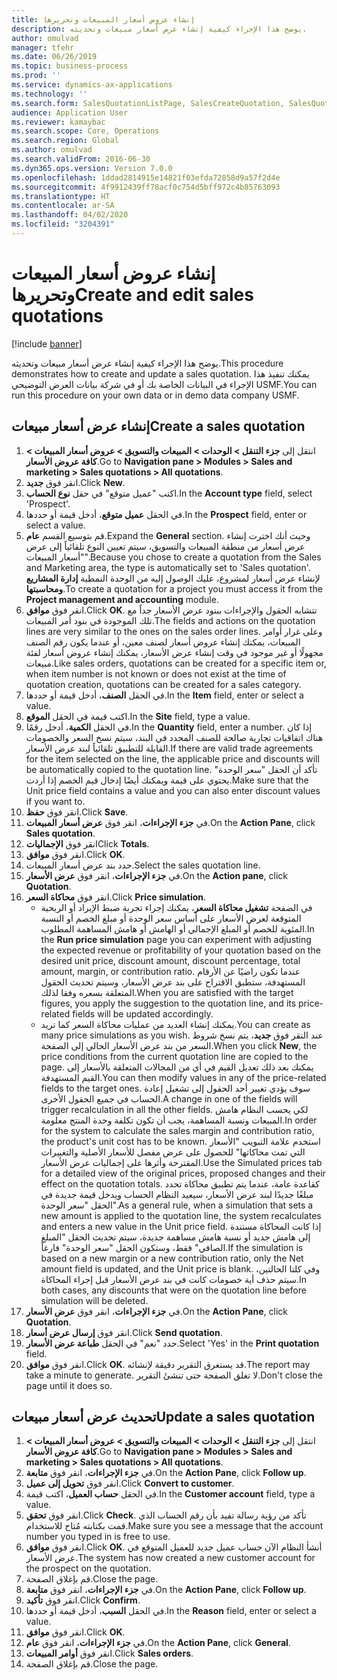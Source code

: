 ```yaml
---
title: إنشاء عروض أسعار المبيعات وتحريرها
description: يوضح هذا الإجراء كيفية إنشاء عرض أسعار مبيعات وتحديثه.
author: omulvad
manager: tfehr
ms.date: 06/26/2019
ms.topic: business-process
ms.prod: ''
ms.service: dynamics-ax-applications
ms.technology: ''
ms.search.form: SalesQuotationListPage, SalesCreateQuotation, SalesQuotationTable, SalesQuotationTotals, SalesQuotationPriceSimulation, SalesQuotationEditLines, SrsReportViewerForm, smmSetNumSeqIfManual, CustTable, SalesTable
audience: Application User
ms.reviewer: kamaybac
ms.search.scope: Core, Operations
ms.search.region: Global
ms.author: omulvad
ms.search.validFrom: 2016-06-30
ms.dyn365.ops.version: Version 7.0.0
ms.openlocfilehash: 1ddad2814915e14821f03efda72858d9a57f2d4e
ms.sourcegitcommit: 4f9912439ff78acf0c754d5bff972c4b85763093
ms.translationtype: HT
ms.contentlocale: ar-SA
ms.lasthandoff: 04/02/2020
ms.locfileid: "3204391"
---
```

# <a name="create-and-edit-sales-quotations"></a><span data-ttu-id="3c63d-103">إنشاء عروض أسعار المبيعات وتحريرها</span><span class="sxs-lookup"><span data-stu-id="3c63d-103">Create and edit sales quotations</span></span>

[!include [banner](../../includes/banner.md)]

<span data-ttu-id="3c63d-104">يوضح هذا الإجراء كيفية إنشاء عرض أسعار مبيعات وتحديثه.</span><span class="sxs-lookup"><span data-stu-id="3c63d-104">This procedure demonstrates how to create and update a sales quotation.</span></span> <span data-ttu-id="3c63d-105">يمكنك تنفيذ هذا الإجراء في البيانات الخاصة بك أو في شركة بيانات العرض التوضيحي USMF.</span><span class="sxs-lookup"><span data-stu-id="3c63d-105">You can run this procedure on your own data or in demo data company USMF.</span></span>


## <a name="create-a-sales-quotation"></a><span data-ttu-id="3c63d-106">إنشاء عرض أسعار مبيعات</span><span class="sxs-lookup"><span data-stu-id="3c63d-106">Create a sales quotation</span></span>
1. <span data-ttu-id="3c63d-107">انتقل إلى **جزء التنقل > الوحدات > المبيعات والتسويق > عروض أسعار المبيعات > كافة عروض الأسعار‬**.</span><span class="sxs-lookup"><span data-stu-id="3c63d-107">Go to **Navigation pane > Modules > Sales and marketing > Sales quotations > All quotations**.</span></span>
2. <span data-ttu-id="3c63d-108">انقر فوق **جديد**.</span><span class="sxs-lookup"><span data-stu-id="3c63d-108">Click **New**.</span></span>
3. <span data-ttu-id="3c63d-109">اكتب "عميل متوقع" في حقل **نوع الحساب**.</span><span class="sxs-lookup"><span data-stu-id="3c63d-109">In the **Account type** field, select 'Prospect'.</span></span>
4. <span data-ttu-id="3c63d-110">في الحقل **عميل متوقع**، أدخل قيمة أو حددها.</span><span class="sxs-lookup"><span data-stu-id="3c63d-110">In the **Prospect** field, enter or select a value.</span></span>
5. <span data-ttu-id="3c63d-111">قم بتوسيع القسم **عام**.</span><span class="sxs-lookup"><span data-stu-id="3c63d-111">Expand the **General** section.</span></span> <span data-ttu-id="3c63d-112">وحيث أنك اخترت إنشاء عرض أسعار من منطقة المبيعات والتسويق، سيتم تعيين النوع تلقائياً إلى عرض "أسعار المبيعات".</span><span class="sxs-lookup"><span data-stu-id="3c63d-112">Because you chose to create a quotation from the Sales and Marketing area, the type is automatically set to 'Sales quotation'.</span></span> <span data-ttu-id="3c63d-113">لإنشاء عرض أسعار لمشروع، عليك الوصول إليه من الوحدة النمطية **إدارة المشاريع ومحاسبتها**.</span><span class="sxs-lookup"><span data-stu-id="3c63d-113">To create a quotation for a project you must access it from the **Project management and accounting** module.</span></span>
6. <span data-ttu-id="3c63d-114">انقر فوق **موافق**.</span><span class="sxs-lookup"><span data-stu-id="3c63d-114">Click **OK**.</span></span> <span data-ttu-id="3c63d-115">تتشابه الحقول والإجراءات ببنود عرض الأسعار جداً مع تلك الموجودة في بنود أمر المبيعات.</span><span class="sxs-lookup"><span data-stu-id="3c63d-115">The fields and actions on the quotation lines are very similar to the ones on the sales order lines.</span></span>   <span data-ttu-id="3c63d-116">وعلى غرار أوامر المبيعات، يمكنك إنشاء عروض أسعار لصنف معين، أو عندما يكون رقم الصنف مجهولًا أو غير موجود في وقت إنشاء عرض الأسعار، يمكنك إنشاء عروض أسعار لفئة مبيعات.</span><span class="sxs-lookup"><span data-stu-id="3c63d-116">Like sales orders, quotations can be created for a specific item or, when item number is not known or does not exist at the time of quotation creation, quotations can be created for a sales category.</span></span>     
7. <span data-ttu-id="3c63d-117">في الحقل **الصنف**، أدخل قيمة أو حددها.</span><span class="sxs-lookup"><span data-stu-id="3c63d-117">In the **Item** field, enter or select a value.</span></span>
8. <span data-ttu-id="3c63d-118">اكتب قيمة في الحقل **الموقع**.</span><span class="sxs-lookup"><span data-stu-id="3c63d-118">In the **Site** field, type a value.</span></span>
9. <span data-ttu-id="3c63d-119">في الحقل **الكمية**، أدخل رقمًا.</span><span class="sxs-lookup"><span data-stu-id="3c63d-119">In the **Quantity** field, enter a number.</span></span> <span data-ttu-id="3c63d-120">إذا كان هناك اتفاقيات تجارية صالحة للصنف المحدد في البند، سيتم نسخ السعر والخصومات القابلة للتطبيق تلقائياً لبند عرض الأسعار.</span><span class="sxs-lookup"><span data-stu-id="3c63d-120">If there are valid trade agreements for the item selected on the line, the applicable price and discounts will be automatically copied to the quotation line.</span></span> <span data-ttu-id="3c63d-121">تأكد أن الحقل "سعر الوحدة" يحتوي على قيمة ويمكنك أيضًا إدخال قيم الخصم إذا أردت.</span><span class="sxs-lookup"><span data-stu-id="3c63d-121">Make sure that the Unit price field contains a value and you can also enter discount values if you want to.</span></span> 
10. <span data-ttu-id="3c63d-122">انقر فوق **حفظ**.</span><span class="sxs-lookup"><span data-stu-id="3c63d-122">Click **Save**.</span></span>
11. <span data-ttu-id="3c63d-123">في **جزء الإجراءات**، انقر فوق **عرض أسعار المبيعات**.</span><span class="sxs-lookup"><span data-stu-id="3c63d-123">On the **Action Pane**, click **Sales quotation**.</span></span>
12. <span data-ttu-id="3c63d-124">انقر فوق **الإجماليات**</span><span class="sxs-lookup"><span data-stu-id="3c63d-124">Click **Totals**.</span></span>
13. <span data-ttu-id="3c63d-125">انقر فوق **موافق**.</span><span class="sxs-lookup"><span data-stu-id="3c63d-125">Click **OK**.</span></span>
14. <span data-ttu-id="3c63d-126">حدد بند عرض أسعار المبيعات.</span><span class="sxs-lookup"><span data-stu-id="3c63d-126">Select the sales quotation line.</span></span>
15. <span data-ttu-id="3c63d-127">في **جزء الإجراءات**، انقر فوق **عرض الأسعار**.</span><span class="sxs-lookup"><span data-stu-id="3c63d-127">On the **Action pane**, click **Quotation**.</span></span>
16. <span data-ttu-id="3c63d-128">انقر فوق **محاكاة السعر**.</span><span class="sxs-lookup"><span data-stu-id="3c63d-128">Click **Price simulation**.</span></span>
    - <span data-ttu-id="3c63d-129">في الصفحة **تشغيل محاكاة السعر**، يمكنك إجراء تجربة ضبط الإيراد أو الربحية المتوقعة لعرض الأسعار على أساس سعر الوحدة أو مبلغ الخصم أو النسبة المئوية للخصم أو المبلغ الإجمالي أو الهامش أو هامش المساهمة المطلوب.</span><span class="sxs-lookup"><span data-stu-id="3c63d-129">In the **Run price simulation** page you can experiment with adjusting the expected revenue or profitability of your quotation based on the desired unit price, discount amount, discount percentage, total amount, margin, or contribution ratio.</span></span> <span data-ttu-id="3c63d-130">عندما تكون راضيًا عن الأرقام المستهدفة، ستطبق الاقتراح على بند عرض الأسعار، وسيتم تحديث الحقول المتعلقة بسعره وفقا لذلك.</span><span class="sxs-lookup"><span data-stu-id="3c63d-130">When you are satisfied with the target figures, you apply the suggestion to the quotation line, and its price-related fields will be updated accordingly.</span></span>  
    - <span data-ttu-id="3c63d-131">يمكنك إنشاء العديد من عمليات محاكاة السعر كما تريد.</span><span class="sxs-lookup"><span data-stu-id="3c63d-131">You can create as many price simulations as you wish.</span></span> <span data-ttu-id="3c63d-132">عند النقر فوق **جديد**، يتم نسخ شروط السعر من بند عرض الأسعار الحالي إلى الصفحة.</span><span class="sxs-lookup"><span data-stu-id="3c63d-132">When you click **New**, the price conditions from the current quotation line are copied to the page.</span></span> <span data-ttu-id="3c63d-133">يمكنك بعد ذلك تعديل القيم في أي من المجالات المتعلقة بالأسعار إلى القيم المستهدفة.</span><span class="sxs-lookup"><span data-stu-id="3c63d-133">You can then modify values in any of the price-related fields to the target ones.</span></span> <span data-ttu-id="3c63d-134">سوف يؤدي تغيير أحد الحقول إلى تشغيل إعادة الحساب في جميع الحقول الأخرى.</span><span class="sxs-lookup"><span data-stu-id="3c63d-134">A change in one of the fields will trigger recalculation in all the other fields.</span></span> <span data-ttu-id="3c63d-135">لكي يحسب النظام هامش المبيعات ونسبة المساهمة، يجب أن تكون تكلفة وحدة المنتج معلومة.</span><span class="sxs-lookup"><span data-stu-id="3c63d-135">In order for the system to calculate the sales margin and contribution ratio, the product's unit cost has to be known.</span></span> <span data-ttu-id="3c63d-136">استخدم علامة التبويب "الأسعار التي تمت محاكاتها" للحصول على عرض مفصل للأسعار الأصلية والتغييرات المقترحة وأثرها على إجماليات عرض الأسعار.</span><span class="sxs-lookup"><span data-stu-id="3c63d-136">Use the Simulated prices tab for a detailed view of the original prices, proposed changes and their effect on the quotation totals.</span></span> <span data-ttu-id="3c63d-137">كقاعدة عامة، عندما يتم تطبيق محاكاة تحدد مبلغًا جديدًا لبند عرض الأسعار، سيعيد النظام الحساب ويدخل قيمة جديدة في الحقل "سعر الوحدة".</span><span class="sxs-lookup"><span data-stu-id="3c63d-137">As a general rule, when a simulation that sets a new amount is applied to the quotation line, the system recalculates and enters a new value in the Unit price field.</span></span> <span data-ttu-id="3c63d-138">إذا كانت المحاكاة مستندة إلى هامش جديد أو نسبة هامش مساهمة جديدة، سيتم تحديث الحقل "المبلغ الصافي" فقط، وستكون الحقل "سعر الوحدة" فارغاً.</span><span class="sxs-lookup"><span data-stu-id="3c63d-138">If the simulation is based on a new margin or a new contribution ratio, only the Net amount field is updated, and the Unit price is blank.</span></span> <span data-ttu-id="3c63d-139">وفي كلتا الحالتين، سيتم حذف أية خصومات كانت في بند عرض الأسعار قبل إجراء المحاكاة.</span><span class="sxs-lookup"><span data-stu-id="3c63d-139">In both cases, any discounts that were on the quotation line before simulation will be deleted.</span></span>
17. <span data-ttu-id="3c63d-140">في **جزء الإجراءات**، انقر فوق **عرض الأسعار**.</span><span class="sxs-lookup"><span data-stu-id="3c63d-140">On the **Action Pane**, click **Quotation**.</span></span>
18. <span data-ttu-id="3c63d-141">انقر فوق **إرسال عرض أسعار**.</span><span class="sxs-lookup"><span data-stu-id="3c63d-141">Click **Send quotation**.</span></span>
19. <span data-ttu-id="3c63d-142">حدد "نعم" في الحقل **طباعة عرض الأسعار**.</span><span class="sxs-lookup"><span data-stu-id="3c63d-142">Select 'Yes' in the **Print quotation** field.</span></span>
20. <span data-ttu-id="3c63d-143">انقر فوق **موافق**.</span><span class="sxs-lookup"><span data-stu-id="3c63d-143">Click **OK**.</span></span> <span data-ttu-id="3c63d-144">قد يستغرق التقرير دقيقة لإنشائه.</span><span class="sxs-lookup"><span data-stu-id="3c63d-144">The report may take a minute to generate.</span></span> <span data-ttu-id="3c63d-145">لا تغلق الصفحة حتى تنشئَ التقرير.</span><span class="sxs-lookup"><span data-stu-id="3c63d-145">Don't close the page until it does so.</span></span>

## <a name="update-a-sales-quotation"></a><span data-ttu-id="3c63d-146">تحديث عرض أسعار مبيعات</span><span class="sxs-lookup"><span data-stu-id="3c63d-146">Update a sales quotation</span></span>
1. <span data-ttu-id="3c63d-147">انتقل إلى **جزء التنقل > الوحدات > المبيعات والتسويق > عروض أسعار المبيعات > كافة عروض الأسعار‬**.</span><span class="sxs-lookup"><span data-stu-id="3c63d-147">Go to **Navigation pane > Modules > Sales and marketing > Sales quotations > All quotations**.</span></span>
2. <span data-ttu-id="3c63d-148">في **جزء الإجراءات**، انقر فوق **متابعة**.</span><span class="sxs-lookup"><span data-stu-id="3c63d-148">On the **Action Pane**, click **Follow up**.</span></span>
3. <span data-ttu-id="3c63d-149">انقر فوق **تحويل إلى عميل**.</span><span class="sxs-lookup"><span data-stu-id="3c63d-149">Click **Convert to customer**.</span></span>
4. <span data-ttu-id="3c63d-150">في الحقل **حساب العميل**، اكتب قيمة.</span><span class="sxs-lookup"><span data-stu-id="3c63d-150">In the **Customer account** field, type a value.</span></span>
5. <span data-ttu-id="3c63d-151">انقر فوق **تحقق**.</span><span class="sxs-lookup"><span data-stu-id="3c63d-151">Click **Check**.</span></span> <span data-ttu-id="3c63d-152">تأكد من رؤية رسالة تفيد بأن رقم الحساب الذي قمت بكتابته مُتاح للاستخدام.</span><span class="sxs-lookup"><span data-stu-id="3c63d-152">Make sure you see a message that the account number you typed in is free to use.</span></span>  
6. <span data-ttu-id="3c63d-153">انقر فوق **موافق**.</span><span class="sxs-lookup"><span data-stu-id="3c63d-153">Click **OK**.</span></span> <span data-ttu-id="3c63d-154">أنشأ النظام الآن حساب عميل جديد للعميل المتوقع في عرض الأسعار.</span><span class="sxs-lookup"><span data-stu-id="3c63d-154">The system has now created a new customer account for the prospect on the quotation.</span></span>  
7. <span data-ttu-id="3c63d-155">قم بإغلاق الصفحة.</span><span class="sxs-lookup"><span data-stu-id="3c63d-155">Close the page.</span></span>
8. <span data-ttu-id="3c63d-156">في **جزء الإجراءات**، انقر فوق **متابعة**.</span><span class="sxs-lookup"><span data-stu-id="3c63d-156">On the **Action Pane**, click **Follow up**.</span></span>
9. <span data-ttu-id="3c63d-157">انقر فوق **تأكيد**.</span><span class="sxs-lookup"><span data-stu-id="3c63d-157">Click **Confirm**.</span></span>
10. <span data-ttu-id="3c63d-158">في الحقل **السبب**، أدخل قيمة أو حددها.</span><span class="sxs-lookup"><span data-stu-id="3c63d-158">In the **Reason** field, enter or select a value.</span></span>
11. <span data-ttu-id="3c63d-159">انقر فوق **موافق**.</span><span class="sxs-lookup"><span data-stu-id="3c63d-159">Click **OK**.</span></span>
12. <span data-ttu-id="3c63d-160">في **جزء الإجراءات**، انقر فوق **عام**.</span><span class="sxs-lookup"><span data-stu-id="3c63d-160">On the **Action Pane**, click **General**.</span></span>
13. <span data-ttu-id="3c63d-161">انقر فوق **أوامر المبيعات**.</span><span class="sxs-lookup"><span data-stu-id="3c63d-161">Click **Sales orders**.</span></span>
14. <span data-ttu-id="3c63d-162">قم بإغلاق الصفحة.</span><span class="sxs-lookup"><span data-stu-id="3c63d-162">Close the page.</span></span>

